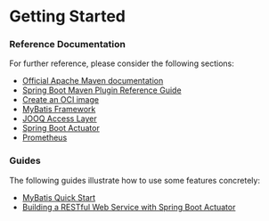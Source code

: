 # Getting Started

### Reference Documentation
For further reference, please consider the following sections:

* [Official Apache Maven documentation](https://maven.apache.org/guides/index.html)
* [Spring Boot Maven Plugin Reference Guide](https://docs.spring.io/spring-boot/docs/2.4.4/maven-plugin/reference/html/)
* [Create an OCI image](https://docs.spring.io/spring-boot/docs/2.4.4/maven-plugin/reference/html/#build-image)
* [MyBatis Framework](https://mybatis.org/spring-boot-starter/mybatis-spring-boot-autoconfigure/)
* [JOOQ Access Layer](https://docs.spring.io/spring-boot/docs/2.4.4/reference/htmlsingle/#boot-features-jooq)
* [Spring Boot Actuator](https://docs.spring.io/spring-boot/docs/2.4.4/reference/htmlsingle/#production-ready)
* [Prometheus](https://docs.spring.io/spring-boot/docs/2.4.4/reference/html/production-ready-features.html#production-ready-metrics-export-prometheus)

### Guides
The following guides illustrate how to use some features concretely:

* [MyBatis Quick Start](https://github.com/mybatis/spring-boot-starter/wiki/Quick-Start)
* [Building a RESTful Web Service with Spring Boot Actuator](https://spring.io/guides/gs/actuator-service/)

